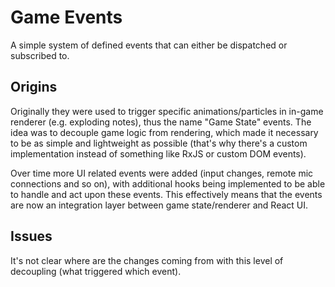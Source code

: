 # Game Events
A simple system of defined events that can either be dispatched or subscribed to.

## Origins
Originally they were used to trigger specific animations/particles in in-game renderer (e.g. exploding notes), thus
the name "Game State" events. The idea was to decouple game logic from rendering, which made it necessary to be as
simple and lightweight as possible (that's why there's a custom implementation instead of something like RxJS or 
custom DOM events).

Over time more UI related events were added (input changes, remote mic connections and so on), with additional hooks
being implemented to be able to handle and act upon these events. This effectively means that the events are now an
integration layer between game state/renderer and React UI.

## Issues
It's not clear where are the changes coming from with this level of decoupling (what triggered which event).

